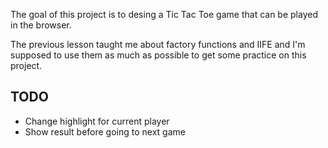 The goal of this project is to desing a Tic Tac Toe game that can be played in the browser.

The previous lesson taught me about factory functions and IIFE and I'm supposed to use them as much as possible to get some practice on this project.

## TODO
- Change highlight for current player
- Show result before going to next game
